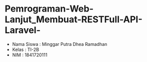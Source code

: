 # Pemrograman-Web-Lanjut_Membuat-RESTFull-API-Laravel-
- Nama Siswa : Minggar Putra Dhea Ramadhan
- Kelas : TI-2B
- NIM : 1841720111
